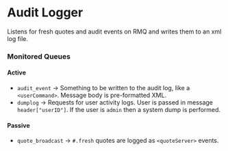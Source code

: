 Audit Logger
=====
Listens for fresh quotes and audit events on RMQ and writes them to an xml log file.

### Monitored Queues
#### Active
- `audit_event` -> Something to be written to the audit log, like a `<userCommand>`. Message body is pre-formatted XML.
-  `dumplog` -> Requests for user activity logs. User is passed in message `header["userID"]`. If the user is `admin` then a system dump is performed.

#### Passive
- `quote_broadcast` -> `#.fresh` quotes are logged as `<quoteServer>` events.
